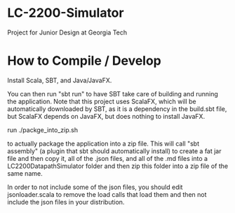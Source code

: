 # LC-2200-Simulator
Project for Junior Design at Georgia Tech


# How to Compile / Develop
Install Scala, SBT, and Java/JavaFX.

You can then run "sbt run" to have SBT take care of building and running the application.
Note that this project uses ScalaFX, which will be automatically downloaded by SBT, as it is a dependency in the build.sbt file, but ScalaFX depends on JavaFX, but does nothing to install JavaFX.

run ./packge_into_zip.sh

to actually package the application into a zip file. This will call "sbt assembly" (a plugin that sbt should automatically install) to create a fat jar file and then copy it, all of the .json files, and all of the .md files into a LC2200DatapathSimulator folder and then zip this folder into a zip file of the same name.

In order to not include some of the json files, you should edit jsonloader.scala to remove the load calls that load them and then not include the json files in your distribution.



